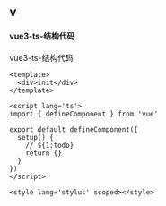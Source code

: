 ## v
#### vue3-ts-结构代码
vue3-ts-结构代码
```
<template>
  <div>init</div>
</template>
	
<script lang='ts'>
import { defineComponent } from 'vue'
	
export default defineComponent({
  setup() {
    // ${1:todo}
    return {}
  }
})
</script>
	
<style lang='stylus' scoped></style>
	
```
